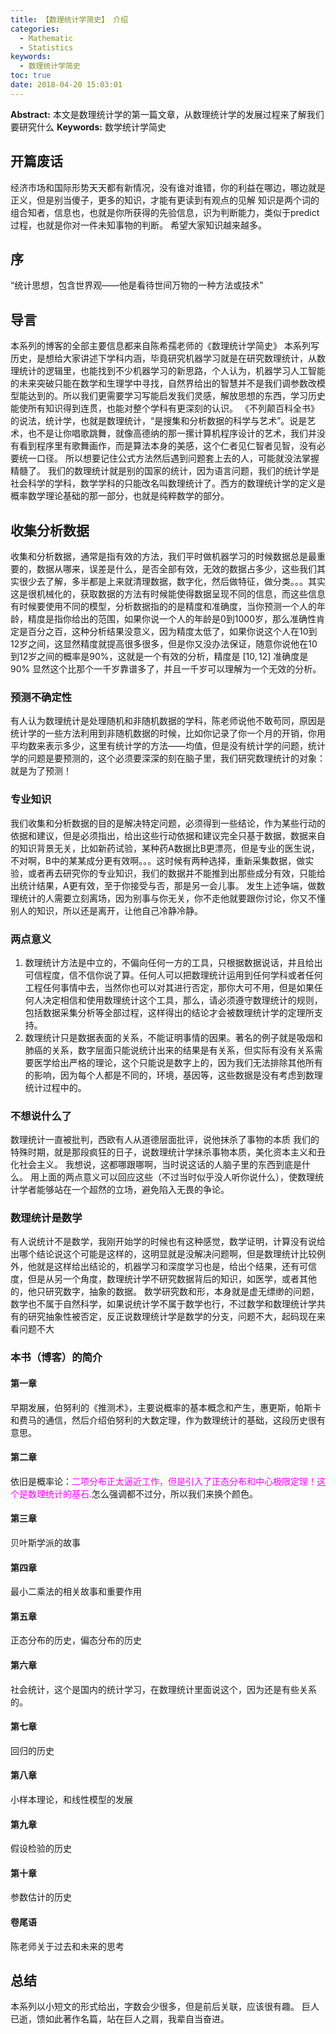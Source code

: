 ```yaml
---
title: 【数理统计学简史】 介绍
categories:
  - Mathematic
  - Statistics
keywords:
  - 数理统计学简史
toc: true
date: 2018-04-20 15:03:01
---
```


**Abstract:** 本文是数理统计学的第一篇文章，从数理统计学的发展过程来了解我们要研究什么
**Keywords:** 数学统计学简史

<!--more-->
## 开篇废话
经济市场和国际形势天天都有新情况，没有谁对谁错，你的利益在哪边，哪边就是正义，但是别当傻子，更多的知识，才能有更读到有观点的见解
知识是两个词的组合知者，信息也，也就是你所获得的先验信息，识为判断能力，类似于predict过程，也就是你对一件未知事物的判断。
希望大家知识越来越多。
## 序
“统计思想，包含世界观——他是看待世间万物的一种方法或技术”
## 导言
本系列的博客的全部主要信息都来自陈希孺老师的《数理统计学简史》
本系列写历史，是想给大家讲述下学科内涵，毕竟研究机器学习就是在研究数理统计，从数理统计的逻辑里，也能找到不少机器学习的新思路，个人认为，机器学习人工智能的未来突破只能在数学和生理学中寻找，自然界给出的智慧并不是我们调参数改模型能达到的。所以我们更需要学习写能启发我们灵感，解放思想的东西，学习历史能使所有知识得到连贯，也能对整个学科有更深刻的认识。
《不列颠百科全书》的说法，统计学，也就是数理统计，“是搜集和分析数据的科学与艺术”。说是艺术，也不是让你唱歌跳舞，就像高德纳的那一摞计算机程序设计的艺术，我们并没有看到程序里有歌舞画作，而是算法本身的美感，这个仁者见仁智者见智，没有必要统一口径。
所以想要记住公式方法然后遇到问题套上去的人，可能就没法掌握精髓了。
我们的数理统计就是别的国家的统计，因为语言问题，我们的统计学是社会科学的学科，数学学科的只能改名叫数理统计了。西方的数理统计学的定义是概率数学理论基础的那一部分，也就是纯粹数学的部分。
## 收集分析数据
收集和分析数据，通常是指有效的方法，我们平时做机器学习的时候数据总是最重要的，数据从哪来，误差是什么，是否全部有效，无效的数据占多少，这些我们其实很少去了解，多半都是上来就清理数据，数字化，然后做特征，做分类。。。其实这是很机械化的，获取数据的方法有时候能使得数据呈现不同的信息，而这些信息有时候要使用不同的模型，分析数据指的的是精度和准确度，当你预测一个人的年龄，精度是指你给出的范围，如果你说一个人的年龄是0到1000岁，那么准确性肯定是百分之百，这种分析结果没意义，因为精度太低了，如果你说这个人在10到12岁之间，这显然精度就提高很多很多，但是你又没办法保证，随意你说他在10到12岁之间的概率是90%，这就是一个有效的分析，精度是 $[10,12]$ 准确度是 $90\%$ 显然这个比那个一千岁靠谱多了，并且一千岁可以理解为一个无效的分析。
### 预测不确定性
有人认为数理统计是处理随机和非随机数据的学科，陈老师说他不敢苟同，原因是统计学的一些方法利用到非随机数据的时候，比如你记录了你一个月的开销，你用平均数来表示多少，这里有统计学的方法——均值，但是没有统计学的问题，统计学的问题是要预测的，这个必须要深深的刻在脑子里，我们研究数理统计的对象：就是为了预测！
### 专业知识
我们收集和分析数据的目的是解决特定问题，必须得到一些结论，作为某些行动的依据和建议，但是必须指出，给出这些行动依据和建议完全只基于数据，数据来自的知识背景无关，比如新药试验，某种药A数据比B更漂亮，但是专业的医生说，不对啊，B中的某某成分更有效啊。。。这时候有两种选择，重新采集数据，做实验，或者再去研究你的专业知识，我们的数据并不能推到出那些成分有效，只能给出统计结果，A更有效，至于你接受与否，那是另一会儿事。
发生上述争端，做数理统计的人需要立刻离场，因为别事与你无关，你不走他就要跟你讨论，你又不懂别人的知识，所以还是离开，让他自己冷静冷静。
### 两点意义
1. 数理统计方法是中立的，不偏向任何一方的工具，只根据数据说话，并且给出可信程度，信不信你说了算。任何人可以把数理统计运用到任何学科或者任何工程任何事情中去，当然你也可以对其进行否定，那你大可不用，但是如果任何人决定相信和使用数理统计这个工具，那么，请必须遵守数理统计的规则，包括数据采集分析等全部过程，这样得出的结论才会被数理统计学的定理所支持。
2. 数理统计只是数据表面的关系，不能证明事情的因果。著名的例子就是吸烟和肺癌的关系，数字层面只能说统计出来的结果是有关系，但实际有没有关系需要医学给出严格的理论，这个只能说是数字上的，因为我们无法排除其他所有的影响，因为每个人都是不同的，环境，基因等，这些数据是没有考虑到数理统计过程中的。

### 不想说什么了
数理统计一直被批判，西欧有人从道德层面批评，说他抹杀了事物的本质
我们的特殊时期，就是那段疯狂的日子，说数理统计学抹杀事物本质，美化资本主义和丑化社会主义。
我想说，这都哪跟哪啊，当时说这话的人脑子里的东西到底是什么。
用上面的两点意义可以回应这些（不过当时似乎没人听你说什么），使数理统计学者能够站在一个超然的立场，避免陷入无畏的争论。
### 数理统计是数学
有人说统计不是数学，我刚开始学的时候也有这种感觉，数学证明，计算没有说给出哪个结论说这个可能是这样的，这明显就是没解决问题啊，但是数理统计比较例外，他就是这样给出结论的，机器学习和深度学习也是，给出个结果，还有可信度，但是从另一个角度，数理统计学不研究数据背后的知识，如医学，或者其他的，他只研究数字，抽象的数据。
数学研究数和形，本身就是虚无缥缈的问题，数学也不属于自然科学，如果说统计学不属于数学也行，不过数学和数理统计学共有的研究抽象性被否定，反正说数理统计学是数学的分支，问题不大，起码现在来看问题不大
### 本书（博客）的简介
#### 第一章
早期发展，伯努利的《推测术》，主要说概率的基本概念和产生，惠更斯，帕斯卡和费马的通信，然后介绍伯努利的大数定理，作为数理统计的基础，这段历史很有意思。
#### 第二章
依旧是概率论：<font color="ff00ff">二项分布正太逼近工作，但是引入了正态分布和中心极限定理！这个是数理统计的基石.</font>怎么强调都不过分，所以我们来换个颜色。
#### 第三章
贝叶斯学派的故事
#### 第四章
最小二乘法的相关故事和重要作用
#### 第五章
正态分布的历史，偏态分布的历史
#### 第六章
社会统计，这个是国内的统计学习，在数理统计里面说这个，因为还是有些关系的。
#### 第七章
回归的历史
#### 第八章
小样本理论，和线性模型的发展
#### 第九章
假设检验的历史
#### 第十章
参数估计的历史
#### 卷尾语
陈老师关于过去和未来的思考

## 总结
本系列以小短文的形式给出，字数会少很多，但是前后关联，应该很有趣。
巨人已逝，馈如此著作名篇，站在巨人之肩，我辈自当奋进。

